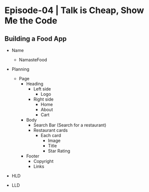 # Episode-04 | Talk is Cheap, Show Me the Code

## Building a Food App

- Name

  - NamasteFood

- Planning
  - Page
    - Heading
      - Left side
        - Logo
      - Right side
        - Home
        - About
        - Cart
    - Body
      - Search Bar (Search for a restaurant)
      - Restaurant cards
        - Each card
          - Image
          - Title
          - Star Rating
    - Footer
      - Copyright
      - Links
- HLD
- LLD